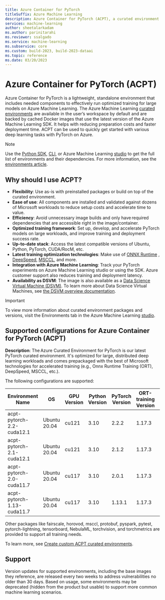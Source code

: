 ```yaml
---
title: Azure Container for PyTorch
titleSuffix: Azure Machine Learning
description: Azure Container for PyTorch (ACPT), a curated environment that includes the best of Microsoft technologies for training with PyTorch on Azure.
services: machine-learning
author: sheetalarkadam
ms.author: parinitarahi
ms.reviewer: ssalgado
ms.service: machine-learning
ms.subservice: core
ms.custom: build-2023, build-2023-dataai
ms.topic: reference
ms.date: 03/20/2023
---
```


# Azure Container for PyTorch (ACPT)

Azure Container for PyTorch is a lightweight, standalone environment that includes needed components to effectively run optimized training for large models on Azure Machine Learning. The Azure Machine Learning [curated environments](resource-curated-environments.md) are available in the user’s workspace by default and are backed by cached Docker images that use the latest version of the Azure Machine Learning SDK. It helps with reducing preparation costs and faster deployment time. ACPT can be used to quickly get started with various deep learning tasks with PyTorch on Azure.

> [!NOTE]
> Use the [Python SDK](how-to-use-environments.md), [CLI](/cli/azure/ml/environment#az-ml-environment-list), or Azure Machine Learning [studio](how-to-manage-environments-in-studio.md) to get the full list of environments and their dependencies. For more information, see the [environments article](how-to-use-environments.md#use-a-curated-environment).

## Why should I use ACPT?

* **Flexibility**: Use as-is with preinstalled packages or build on top of the curated environment.
* **Ease of use**: All components are installed and validated against dozens of Microsoft workloads to reduce setup costs and accelerate time to value.
* **Efficiency**: Avoid unnecessary image builds and only have required dependencies that are accessible right in the image/container.
* **Optimized training framework**: Set up, develop, and accelerate PyTorch models on large workloads, and improve training and deployment success rate.
* **Up-to-date stack**: Access the latest compatible versions of Ubuntu, Python, PyTorch, CUDA/RocM, etc.
* **Latest training optimization technologies**: Make use of [ONNX Runtime](https://onnxruntime.ai/) , [DeepSpeed](https://www.deepspeed.ai/),  [MSCCL](https://github.com/microsoft/msccl), and more.
* **Integration with Azure Machine Learning**: Track your PyTorch experiments on Azure Machine Learning studio or using the SDK. Azure customer support also reduces training and deployment latency.
* **Availability as DSVM**: The image is also available as a [Data Science Virtual Machine (DSVM)](https://azure.microsoft.com/products/virtual-machines/data-science-virtual-machines/). To learn more about Data Science Virtual Machines, see [the DSVM overview documentation](data-science-virtual-machine/overview.md).

>[!IMPORTANT]
> To view more information about curated environment packages and versions, visit the Environments tab in the Azure Machine Learning [studio](./how-to-manage-environments-in-studio.md).

## Supported configurations for Azure Container for PyTorch (ACPT)

**Description**: The Azure Curated Environment for PyTorch is our latest PyTorch curated environment. It's optimized for large, distributed deep learning workloads and comes prepackaged with the best of Microsoft technologies for accelerated training (e.g., Onnx Runtime Training (ORT), DeepSpeed, MSCCL, etc.).

The following configurations are supported:

| Environment Name | OS | GPU Version| Python Version | PyTorch Version | ORT-training Version | DeepSpeed Version | torch-ort Version | Nebula Version | 
| --- | --- | --- | --- | --- | --- | --- | --- | --- |
|acpt-pytorch-2.2-cuda12.1|Ubuntu 20.04|cu121|3.10|2.2.2|1.17.3|0.13.1|1.17.3|0.16.11|
|acpt-pytorch-2.1-cuda12.1|Ubuntu 20.04|cu121|3.10|2.1.2|1.17.3|0.13.1|1.17.3|0.16.11|
|acpt-pytorch-2.0-cuda11.7|Ubuntu 20.04|cu117|3.10|2.0.1|1.17.3|0.13.1|1.17.3|0.16.11|
|acpt-pytorch-1.13-cuda11.7|Ubuntu 20.04|cu117|3.10|1.13.1|1.17.3|0.13.1|1.17.3|0.16.11|

Other packages like fairscale, horovod, msccl, protobuf, pyspark, pytest, pytorch-lightning, tensorboard, NebulaML, torchvision, and torchmetrics are provided to support all training needs.

To learn more, see [Create custom ACPT curated environments](how-to-azure-container-for-pytorch-environment.md).

## Support

Version updates for supported environments, including the base images they reference, are released every two weeks to address vulnerabilities no older than 30 days. Based on usage, some environments may be deprecated (hidden from the product but usable) to support more common machine learning scenarios.
